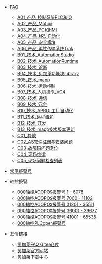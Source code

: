 <!-- _navbar.md -->

* [FAQ](/README.md) 
  * [A01_产品_控制系统PLC和IO](/A01_产品_控制系统PLC和IO/000A01_产品_控制系统PLC和IO.md)
  * [A02_产品_Motion](/A02_产品_Motion/000A02_产品_Motion.md)
  * [A03_产品_PC和HMI](/A03_产品_PC和HMI/000A03_产品_PC和HMI.md)
  * [A04_产品_移动自动化](/A04_产品_移动自动化/000A04_产品_移动自动化.md)
  * [A05_产品_安全模块](/A05_产品_安全模块/000A05_产品_安全模块.md)
  * [A06_产品_柔性传输系统Trak](/A06_产品_柔性传输系统Trak/000A06_产品_柔性传输系统Trak.md)
  * [B01_技术_AutomationStudio](/B01_技术_AutomationStudio/000B01_技术_AutomationStudio.md)
  * [B02_技术_AutomationRuntime](/B02_技术_AutomationRuntime/000B02_技术_AutomationRuntime.md)
  * [B03_技术_诊断](/B03_技术_诊断/000B03_技术_诊断.md)
  * [B04_技术_贝加莱功能块Library](/B04_技术_贝加莱功能库Library/000B04_技术_贝加莱功能块Library.md)
  * [B05_技术_mapp](/B05_技术_mapp/000B05_技术_mapp.md)
  * [B06_技术_运动控制](/B06_技术_运动控制/000B06_技术_运动控制.md)
  * [B07_技术_人机操作_VC4](/B07_技术_人机操作/000B07_技术_人机操作VC4.md)
  * [B08_技术_通信](/B08_技术_通信/000B08_技术_通信.md)
  * [B09_技术_冗余](/B09_技术_冗余/000B09_技术_冗余.md)
  * [B10_技术_APROL工厂自动化](/B10_技术_APROL工厂自动化/000B10_技术_APROL工厂自动化.md)
  * [B11_技术_远程维护](/B11_技术_远程维护/000B11_技术_远程维护.md)
  * [B12_技术_开发](/B12_技术_开发/000B12_技术_开发.md)
  * [B13_技术_mapp技术版本更新](/B13_技术_mapp技术版本更新/000B13_技术_mapp技术版本更新.md)
  * [C01_其他](/C01_其他/000C01_其他.md)
  * [C02_AS软件注册与安装问题](/C02_AS软件注册与安装问题/000C02_AS软件注册与安装问题.md)
  * [C03_故障码问题定位](/C03_故障码问题定位/-000C03_故障码问题定位.md)
  * [C04_现场维运](/C04_现场维运/000C04_现场维运.md)
  * [C05_现场问题检查列表](/C05_现场问题检查列表/000C05_现场问题检查列表.md)
* [常见报警号](/C03_故障码问题定位/-000C03_故障码问题定位.md)
* 轴控报警
    * [000轴控ACOPOS报警号 1 - 6078](/C06_轴控报警代码/000轴控ACOPOS报警号%201%20-%206078.md)
    * [000轴控ACOPOS报警号 7000 - 11102](/C06_轴控报警代码/000轴控ACOPOS报警号%207000%20-%2011102.md)
    * [000轴控ACOPOS报警号 31201 - 35511](/C06_轴控报警代码/000轴控ACOPOS报警号%2031201%20-%2035511.md)
    * [000轴控ACOPOS报警号 36001 - 39677](/C06_轴控报警代码/000轴控ACOPOS报警号%2036001%20-%2039677.md)
    * [000轴控ACOPOS报警号 41001 - 65535](/C06_轴控报警代码/000轴控ACOPOS报警号%2041001%20-%2065535.md)
    * [000轴控PLCopen报警号](/C06_轴控报警代码/000轴控PLCopen报警号.md)


* 友情链接
  * [贝加莱FAQ Gitee仓库](https://gitee.com/yzydeer/BuR-FAQ)
  * [贝加莱官方网站](https://www.br-automation.com/zh/)
  * [贝加莱下载中心](https://brtech.huashengyun.online/)